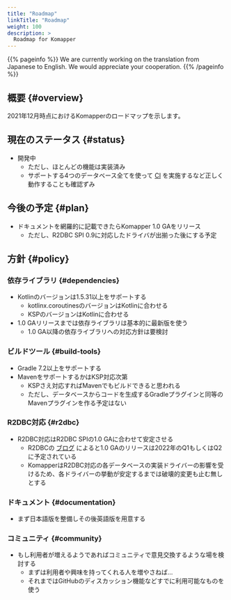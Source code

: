 ```yaml
---
title: "Roadmap"
linkTitle: "Roadmap"
weight: 100
description: >
  Roadmap for Komapper
---
```


{{% pageinfo %}}
We are currently working on the translation from Japanese to English. We would appreciate your cooperation.
{{% /pageinfo %}}

## 概要 {#overview}

2021年12月時点におけるKomapperのロードマップを示します。

## 現在のステータス {#status}

- 開発中
  - ただし、ほとんどの機能は実装済み
  - サポートする4つのデータベース全てを使って [CI](https://github.com/komapper/komapper/actions/workflows/build.yml) を実施するなど正しく動作することも確認ずみ

## 今後の予定 {#plan}

- ドキュメントを網羅的に記載できたらKomapper 1.0 GAをリリース
  - ただし、R2DBC SPI 0.9に対応したドライバが出揃った後にする予定

## 方針 {#policy}
### 依存ライブラリ {#dependencies}

- Kotlinのバージョンは1.5.31以上をサポートする
  - kotlinx.coroutinesのバージョンはKotlinに合わせる
  - KSPのバージョンはKotlinに合わせる
- 1.0 GAリリースまでは依存ライブラリは基本的に最新版を使う
  - 1.0 GA以降の依存ライブラリへの対応方針は要検討

### ビルドツール {#build-tools}

- Gradle 7.2以上をサポートする
- MavenをサポートするかはKSP対応次第
  - KSPさえ対応すればMavenでもビルドできると思われる
  - ただし、データベースからコードを生成するGradleプラグインと同等のMavenプラグインを作る予定はない

### R2DBC対応 {#r2dbc}

- R2DBC対応はR2DBC SPIの1.0 GAに合わせて安定させる
  - R2DBCの [ブログ](https://r2dbc.io/2021/12/06/r2dbc-0.9.0-goes-ga) によると1.0 GAのリリースは2022年のQ1もしくはQ2に予定されている
  - KomapperはR2DBC対応の各データベースの実装ドライバーの影響を受けるため、各ドライバーの挙動が安定するまでは破壊的変更も止む無しとする

### ドキュメント {#documentation}

- まず日本語版を整備しその後英語版を用意する

### コミュニティ {#community}

- もし利用者が増えるようであればコミュニティで意見交換するような場を検討する
  - まずは利用者や興味を持ってくれる人を増やさねば...
  - それまではGitHubのディスカッション機能などすでに利用可能なものを使う
